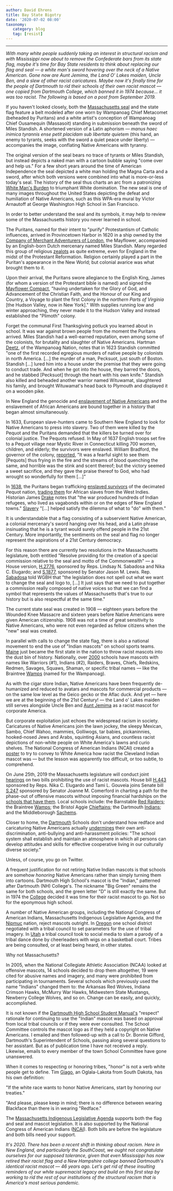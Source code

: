 ```yaml
---
author: David Ehrens
title: Bay State Bigotry
date: '2020-07-02 08:00'
taxonomy:
   category: blog
   tag: [resist]
---
```

---
*With many white people suddenly taking an interest in structural racism and with Mississippi now about to remove the Confederate bars from its state flag, maybe it's time for Bay State residents to think about replacing our flag and seal — a white man's sword hovering over the neck of a Native American. Gone now are Aunt Jemima, the Land O' Lakes maiden, Uncle Ben, and a slew of other racist caricatures. Maybe now it's finally time for the people of Dartmouth to rid their schools of their own racist mascot — one copied from Dartmouth College, which banned it in 1974 because\... it was too racist. The following is based on a post from September 2019.*

If you haven't looked closely, both the [Massachusetts seal](https://www.sec.state.ma.us/pre/presea/sealhis.htm) and the state flag feature a belt modeled after one worn by Wampanoag Chief Metacomet (beheaded by Puritans) and a white artist's conception of Wampanoag Chief Ousamequin (Massasoit) standing in submission beneath the sword of Miles Standish. A shortened version of a Latin aphorism — *manus haec inimica tyrannis ense petit placidam sub libertate quietem* (this hand, an enemy to tyrants, seeks with the sword a quiet peace under liberty) — accompanies the image, conflating Native Americans with tyranny.

The original version of the seal bears no trace of tyrants or Miles Standish, but instead depicts a naked man with a cartoon bubble saying "come over and help us." For a few short years around the time of American Independence the seal depicted a white man holding the Magna Carta and a sword, after which both versions were combined into what is more-or-less today's seal. The history of the seal thus charts an arc from a patronizing [White Man's Burden](https://www.online-literature.com/kipling/922/) to triumphant White domination. The new seal is one of many images throughout the United States depicting the defeat and humiliation of Native Americans, such as this WPA-era mural by Victor Arnautoff at George Washington High School in San Francisco.

In order to better understand the seal and its symbols, it may help to review some of the Massachusetts history you never learned in school.

The Puritans, named for their intent to "purify" Protestantism of Catholic influences, arrived in Provincetown Harbor in 1620 in a ship owned by the [Company of Merchant Adventurers of London](https://en.wikipedia.org/wiki/Company_of_Merchant_Adventurers_of_London), the Mayflower, accompanied by an English-born Dutch mercenary named Miles Standish. Many regarded this group of religious [zealots](https://www.truthdig.com/articles/american-history-truthdiggers-roots-religious-zealotry/) as quite extreme, even for England in the midst of the Protestant Reformation. Religion certainly played a part in the Puritan's appearance in the New World; but colonial avarice was what brought them to it.

Upon their arrival, the Puritans swore allegiance to the English King, James (for whom a version of the Protestant bible is named) and signed the [Mayflower Compact](https://www.britannica.com/topic/Mayflower-Compact), "having undertaken for the Glory of God, and Advancement of the Christian Faith, and the Honour of our King and Country, a Voyage to plant the first Colony in the *northern Parts of Virginia* \[the Hudson Valley, now in New York\]." With supplies running low and winter approaching, they never made it to the Hudson Valley and instead established the "Plimoth" colony.

Forget the communal First Thanksgiving potluck you learned about in school. It was war against brown people from the moment the Puritans arrived. Miles Standish had a well-earned reputation, even among some of the colonists, for brutality and slaughter of Native Americans. Hartman [Deetz](https://www.wgbh.org/news/news/2019/03/26/critics-say-its-time-to-change-the-massachusetts-flag), of the Wampanoag Nation, notes that in 1623 Standish committed "one of the first recorded egregious murders of native people by colonists in north America. \[\...\] the murder of a man, Pecksuot, just south of Boston. Standish \[\...\] lured him into a house under the premise that they were going to conduct trade. And when he got into the house, they barred the doors, and he stabbed \[Pecksuot\] through the heart with his own knife." Standish also killed and beheaded another warrior named Wituwamat, slaughtered his family, and brought Wituwamat's head back to Plymouth and displayed it on a wooden pike.

In New England the genocide and [enslavement of Native Americans](https://www.smithsonianmag.com/smart-news/colonial-america-depended-enslavement-indigenous-people-180957900/) and the enslavement of African Americans are bound together in a history that began almost simultaneously.

In 1633, European slave-hunters came to Southern New England to look for Native Americans to press into slavery. Two of them were killed by the Pequot and the Puritans demanded that the killers be turned over for colonial justice. The Pequots refused. In May of 1637 English troops set fire to a Pequot village near Mystic River in Connecticut killing 700 women, children, and elderly; the survivors were enslaved. William Bradford, the governor of the colony, [reported](https://history.msu.edu/hst321/files/2010/07/king-philips-war.pdf), "It was a fearful sight to see them \[Pequots\] thus frying in the fire and the streams of blood quenching the same, and horrible was the stink and scent thereof; but the victory seemed a sweet sacrifice, and they gave the praise thereof to God, who had wrought so wonderfully for them \[\...\]"

In [1638](https://www.newenglandhistoricalsociety.com/slave-trade-took-root-new-england/), the Puritans began trafficking [enslaved survivors](https://www.brown.edu/news/2017-02-15/enslavement) of the decimated Pequot nation, [trading them](https://connecticuthistory.org/slavery-and-the-pequot-war/) for African slaves from the West Indies. Historian James [Drake](https://history.msu.edu/hst321/files/2010/07/king-philips-war.pdf) notes that "the war produced hundreds of Indian refugees, who lived as vagabonds within or on the edges of New England towns." [Slavery](https://www.chronicle.com/article/The-Forgotten-Slaves/238604) "\[\...\] helped satisfy the dilemma of what to "do" with them."

It is understandable that a flag consisting of a subservient Native American, a colonial mercenary's sword hanging over his head, and a Latin phrase insinuating that he is a tyrant would surely offend people in the 21st Century. More importantly, the sentiments on the seal and flag no longer represent the aspirations of a 21st Century democracy.

For this reason there are currently two resolutions in the Massachusetts legislature, both entitled "Resolve providing for the creation of a special commission relative to the seal and motto of the Commonwealth" — a House version, [H.2776](https://malegislature.gov/Bills/191/H2776), sponsored by Reps. Lindsay N. Sabadosa and Nika C. Elugardo; and [S.1877](https://malegislature.gov/Bills/191/S1877), sponsored by Senator Jason M. Lewis. Rep. [Sabadosa](https://www.wgbh.org/news/news/2019/03/26/critics-say-its-time-to-change-the-massachusetts-flag) told WGBH that "the legislation does not spell out what we want to change the seal and logo to, \[...\] It just says that we need to put together a commission really composed of native voices so that we can find a symbol that represents the values of Massachusetts that's true to our history but is also respectful at the same time."

The current state seal was created in 1908 — eighteen years before the Wounded Knee Massacre and sixteen years before Native Americans were given American citizenship. 1908 was not a time of great sensitivity to Native Americans, who were not even regarded as fellow citizens when the "new" seal was created.

In parallel with calls to change the state flag, there is also a national movement to end the use of "Indian mascots" on school sports teams. [Maine](https://nonprofitquarterly.org/maine-legislature-votes-unanimously-to-ban-native-mascots-from-public-schools/) just became the first state in the nation to throw racist mascots into the dust bin of history. Nationally, over [2000](https://fivethirtyeight.com/features/the-2128-native-american-mascots-people-arent-talking-about/) schools have mascots with names like Warriors (\#1), Indians (\#2), Raiders, Braves, Chiefs, Redskins, Redmen, Savages, Squaws, Shaman, or specific tribal names — like the Braintree [Wamps](https://www.maxpreps.com/high-schools/braintree-wamps-(braintree,ma)/baseball/home.htm) (named for the Wampanoag).

As with the cigar store Indian, Native Americans have been frequently de-humanized and reduced to avatars and mascots for commercial products — on the same low level as the Geico gecko or the Aflac duck. And yet — here we are at the beginning of the 21st Century! — the Land o' Lakes maiden still serves alongside Uncle Ben and [Aunt Jemima](https://www.youtube.com/watch?v=grkgS4y5_1c) as a racist mascot for corporate America.

But corporate exploitation just echoes the widespread racism in society. Caricatures of Native Americans join the lawn jockey, the sleepy Mexican, Sambo, Chief Wahoo, mammies, Golliwogs, tar babies, pickaninnies, hooked-nosed Jews and Arabs, squinting Asians, and countless racist depictions of non-white people on White America's lawns and curio shelves. The National Congress of American Indians (NCAI) created a [poster](https://slate.com/culture/2013/10/new-york-jews-san-francisco-chinamen-cleveland-indians-ncai-poster-is-old-viral-photo.html) to try to convey to White America how racist the Cleveland Indian mascot was — but the lesson was apparently too difficult, or too subtle, to comprehend.

On June 25th, 2019 the Massachusetts legislature will conduct joint [hearings](https://malegislature.gov/Events/Hearings/Detail/3186) on two bills prohibiting the use of racist mascots. House bill [H.443](https://malegislature.gov/Bills/191/H443) sponsored by Reps. Nika C. Elugardo and Tami L. Gouveia joins Senate bill [S.247](https://malegislature.gov/Bills/191/S247) sponsored by Senator Joanne M. Comerford in charting a path for the phase-out of offensive mascots without imposing financial hardships on the [schools that have them](https://www.masslive.com/news/2017/02/these_massachusetts_schools_st.html). Local schools include: the Barnstable [Red Raiders](https://barnstablefootball.com/); the Braintree [Wamps](https://braintree.wickedlocal.com/news/20170216/our-view-throw-braintrees-wamps-in-dustbin-of-history); the Bristol Aggie [Chieftains](https://www.maxpreps.com/high-schools/bristol-county-agricultural-chieftains-(dighton,ma)/home.htm); the Dartmouth [Indians](https://www.maxpreps.com/high-schools/dartmouth-indians-(south-dartmouth,ma)/football/home.htm); and the Middleborough [Sachems](https://www.middleboro.k12.ma.us/MHS).

Closer to home, the [Dartmouth](https://www.dartmouth.school/Page/816) Schools don't understand how redface and caricaturing Native Americans actually [undermines](https://newsmaven.io/indiancountrytoday/archive/racist-mascots-negate-your-school-s-anti-bullying-anti-harassment-policies-Gjyo3F_Y7UyJZ5Z_s9SLcQ/) their own anti-discrimination, anti-bullying and anti-harassment policies: "The school system shall establish and maintain an atmosphere in which all persons can develop attitudes and skills for effective cooperative living in our culturally diverse society."

Unless, of course, you go on Twitter.

A frequent justification for not retiring Native Indian mascots is that schools are somehow *honoring* Native Americans rather than simply turning them into cartoons. Dartmouth High School's mascot is the "Indian," patterned after Dartmouth (NH) College's. The nickname "Big Green" remains the same for both schools, and the green letter "D" is still exactly the same. But in 1974 the [College](https://www.masslive.com/news/2017/02/these_massachusetts_schools_st.html) decided it was time for their racist mascot to go. Not so for the eponymous high school.

A number of Native American groups, including the National Congress of American Indians, Massachusetts Indigenous Legislative Agenda, and the [Nipmuc](https://www.thegraftonnews.com/articles/nipmucs-call-for-end-of-native-american-mascots/) nation, reject mascots outright. In [Oregon](https://www.smokesignals.org/articles/2017/03/30/tribal-council-oks-molalla-river-native-mascot-agreement/) one school district negotiated with a tribal council to set parameters for the use of tribal imagery. In [Utah](https://www.stgeorgeutah.com/news/archive/2016/03/04/tds-tribal-council-says-cedar-high-schools-dance-team-mocked-culture/) a tribal council took to social media to slam a parody of a tribal dance done by cheerleaders with wigs on a basketball court. Tribes are being consulted, or at least being heard, in other states.

Why not Massachusetts?

In 2005, when the National Collegiate Athletic Association (NCAA) looked at offensive mascots, 14 schools decided to drop them altogether, 19 were cited for abusive names and imagery, and many were prohibited from participating in tournaments. Several schools which previously used the name "Indians" changed them to: the Arkansas Red Wolves, Indiana Crimson Hawks, McMurry War Hawks, Midwestern State Mustangs, Newberry College Wolves, and so on. Change can be easily, and quickly, accomplished.

It is not known if the [Dartmouth High School Student Manual's](https://www.dartmouth.school/cms/lib/MA02213179/Centricity/Domain/1589/Student%20Handbook%202017-18%20Final%20September%201.pdf) "respect" rationale for continuing to use the "Indian" mascot was based on approval from local tribal councils or if they were ever consulted. The School Committee controls the mascot logo as if they held a copyright on Native Americans. I emailed and then followed-up with a call to Dr. Bonnie Gifford, Dartmouth's Superintendent of Schools, passing along several questions to her assistant. But as of publication time I have not received a reply. Likewise, emails to every member of the town School Committee have gone unanswered.

When it comes to respecting or honoring tribes, "honor" is not a verb white people get to define. Tim [Giago](https://okobserver.org/double-standards-on-racist-behavior/), an Oglala-Lakota from South Dakota, has his own definition:

"If the white race wants to honor Native Americans, start by honoring our treaties."

"And please, please keep in mind; there is no difference between wearing Blackface than there is in wearing "Redface."

The [Massachusetts Indigenous Legislative Agenda](http://maindigenousagenda.org) supports both the flag and seal and mascot legislation. It is also supported by the National Congress of American Indians ([NCAI](https://culturalsurvival.org/sites/default/files/2019%20Bill%20Info%20Sheet%201-25-19%20final.pdf)). Both bills are before the legislature and both bills need your support.

*It's 2020. There has been a recent shift in thinking about racism. Here in New England, and particularly the SouthCoast, we ought not congratulate ourselves for our supposed tolerance, given that even Mississippi has now retired their racist flag and a New Hampshire college banned Dartmouth's identical racist mascot — 46 years ago. Let's get rid of these insulting reminders of our white supremacist legacy and build on this first step by working to rid the rest of our institutions of the structural racism that is America's most serious pandemic.*
